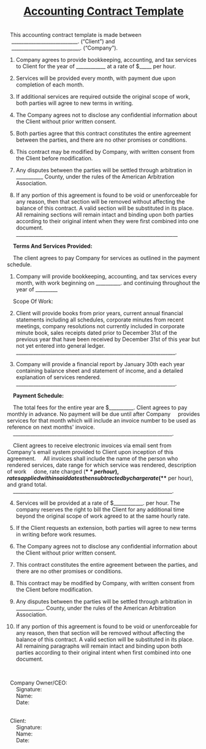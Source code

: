 <h1 align="center"><ins>Accounting Contract Template</ins></h1>
<br>
&nbsp;&nbsp;This accounting contract template is made between 
<br>&nbsp;&nbsp; ___________________________. (“Client”) and 
<br>&nbsp;&nbsp; ____________________________. (“Company”).

1. Company agrees to provide bookkeeping, accounting, and tax services to Client for the year of ____________ at a rate of $_____ per hour.

2. Services will be provided every month, with payment due upon completion of each month.

3. If additional services are required outside the original scope of work, both parties will agree to new terms in writing.

4. The Company agrees not to disclose any confidential information about the Client without prior written consent.

5. Both parties agree that this contract constitutes the entire agreement between the parties, and there are no other promises or conditions.

6. This contract may be modified by Company, with written consent from the Client before modification.

7. Any disputes between the parties will be settled through arbitration in ___________ County, under the rules of the American Arbitration Association.

8. If any portion of this agreement is found to be void or unenforceable for any reason, then that section will be removed without affecting the balance of this contract. A valid section will be substituted in its place. All remaining sections will remain intact and binding upon both parties according to their original intent when they were first combined into one document. __________________________________________________________________

&nbsp;&nbsp;&nbsp;&nbsp;**Terms And Services Provided:**

&nbsp;&nbsp;&nbsp;&nbsp;The client agrees to pay Company for services as outlined in the payment schedule.

1. Company will provide bookkeeping, accounting, and tax services every month, with work beginning on __________. and continuing throughout the year of _________ <br>

&nbsp;&nbsp;&nbsp;&nbsp;Scope Of Work:

2. Client will provide books from prior years, current annual financial statements including all schedules, corporate minutes from recent meetings, company resolutions not currently included in corporate minute book, sales receipts dated prior to December 31st of the previous year that have been received by December 31st of this year but not yet entered into general ledger. _________________________________________________________________.

3. Company will provide a financial report by January 30th each year containing balance sheet and statement of income, and a detailed explanation of services rendered. _________________________________________________________________.

&nbsp;&nbsp;&nbsp;&nbsp;**Payment Schedule:**

&nbsp;&nbsp;&nbsp;&nbsp;The total fees for the entire year are $__________. Client agrees to pay monthly in advance. No payment will be due until after Company &nbsp;&nbsp;&nbsp;&nbsp;provides services for that month which will include an invoice number to be used as reference on next months' invoice. &nbsp;&nbsp;&nbsp;&nbsp;_________________________________________________________________.

&nbsp;&nbsp;&nbsp;&nbsp;Client agrees to receive electronic invoices via email sent from Company's email system provided to Client upon inception of this agreement. &nbsp;&nbsp;&nbsp;&nbsp;All invoices shall include the name of the person who rendered services, date range for which service was rendered, description of work &nbsp;&nbsp;&nbsp;&nbsp;done, rate charged (**$** per hour), rates applied within said dates then subtracted by charge rate (**$** per hour), and grand total. &nbsp;&nbsp;&nbsp;&nbsp;_________________________________________________________________.

4. Services will be provided at a rate of $____________. per hour. The company reserves the right to bill the Client for any additional time beyond the original scope of work agreed to at the same hourly rate.
5. If the Client requests an extension, both parties will agree to new terms in writing before work resumes.

6. The Company agrees not to disclose any confidential information about the Client without prior written consent.

7. This contract constitutes the entire agreement between the parties, and there are no other promises or conditions.

8. This contract may be modified by Company, with written consent from the Client before modification.

9. Any disputes between the parties will be settled through arbitration in ___________. County, under the rules of the American Arbitration Association.

10. If any portion of this agreement is found to be void or unenforceable for any reason, then that section will be removed without affecting the balance of this contract. A valid section will be substituted in its place. All remaining paragraphs will remain intact and binding upon both parties according to their original intent when first combined into one document.

&nbsp;&nbsp;&nbsp;&nbsp;

&nbsp;&nbsp;Company Owner/CEO:
<br>&nbsp;&nbsp;&nbsp;&nbsp;&nbsp;&nbsp;Signature:
<br>&nbsp;&nbsp;&nbsp;&nbsp;&nbsp;&nbsp;Name:
<br>&nbsp;&nbsp;&nbsp;&nbsp;&nbsp;&nbsp;Date:

<br>
&nbsp;&nbsp;Client:
<br>&nbsp;&nbsp;&nbsp;&nbsp;&nbsp;&nbsp;Signature:
<br>&nbsp;&nbsp;&nbsp;&nbsp;&nbsp;&nbsp;Name:
<br>&nbsp;&nbsp;&nbsp;&nbsp;&nbsp;&nbsp;Date:
